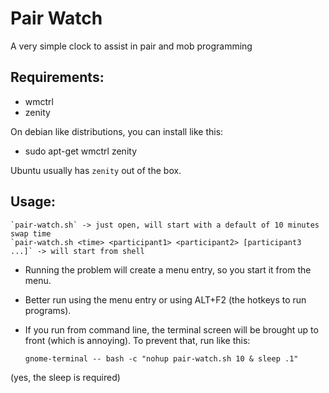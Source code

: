 # Pair Watch

A very simple clock to assist in pair and mob programming

## Requirements:
* wmctrl 
* zenity

On debian like distributions, you can install like this:
* sudo apt-get wmctrl zenity

Ubuntu usually has `zenity` out of the box.

## Usage:

    `pair-watch.sh` -> just open, will start with a default of 10 minutes swap time
    `pair-watch.sh <time> <participant1> <participant2> [participant3 ...]` -> will start from shell

* Running the problem will create a menu entry, so you start it from the menu.    
* Better run using the menu entry or using ALT+F2 (the hotkeys to run programs). 
* If you run from command line, the terminal screen will be brought up to front (which is annoying). To prevent that, run like this:

    `gnome-terminal -- bash -c "nohup pair-watch.sh 10 & sleep .1"`

(yes, the sleep is required)    
